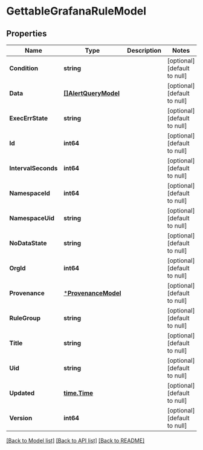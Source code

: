 # GettableGrafanaRuleModel

## Properties
Name | Type | Description | Notes
------------ | ------------- | ------------- | -------------
**Condition** | **string** |  | [optional] [default to null]
**Data** | [**[]AlertQueryModel**](AlertQuery.md) |  | [optional] [default to null]
**ExecErrState** | **string** |  | [optional] [default to null]
**Id** | **int64** |  | [optional] [default to null]
**IntervalSeconds** | **int64** |  | [optional] [default to null]
**NamespaceId** | **int64** |  | [optional] [default to null]
**NamespaceUid** | **string** |  | [optional] [default to null]
**NoDataState** | **string** |  | [optional] [default to null]
**OrgId** | **int64** |  | [optional] [default to null]
**Provenance** | [***ProvenanceModel**](Provenance.md) |  | [optional] [default to null]
**RuleGroup** | **string** |  | [optional] [default to null]
**Title** | **string** |  | [optional] [default to null]
**Uid** | **string** |  | [optional] [default to null]
**Updated** | [**time.Time**](time.Time.md) |  | [optional] [default to null]
**Version** | **int64** |  | [optional] [default to null]

[[Back to Model list]](../README.md#documentation-for-models) [[Back to API list]](../README.md#documentation-for-api-endpoints) [[Back to README]](../README.md)


